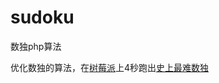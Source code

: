 sudoku
======

数独php算法

优化数独的算法，在<a href="http://www.ickey.cn/raspberry_parts.php?ick_sno=ICKEY00039" target="_blank">树莓派</a>上4秒跑出<a href="http://epaper.oeeee.com/A/html/2012-07/01/content_1663100.htm" target="_blank">史上最难数独</a>
